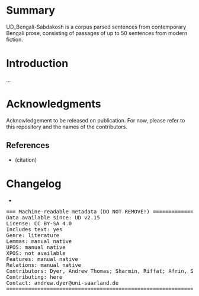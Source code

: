 # Summary

UD_Bengali-Sabdakosh is a corpus parsed sentences from contemporary Bengali prose, consisting of passages of up to 50 sentences from modern fiction.

# Introduction

...


# Acknowledgments

Acknowledgement to be released on publication. For now, please refer to this repository and the names of the contributors.

## References

* (citation)


# Changelog

* 

<pre>
=== Machine-readable metadata (DO NOT REMOVE!) ================================
Data available since: UD v2.15
License: CC BY-SA 4.0
Includes text: yes
Genre: literature
Lemmas: manual native
UPOS: manual native
XPOS: not available
Features: manual native
Relations: manual native
Contributors: Dyer, Andrew Thomas; Sharmin, Riffat; Afrin, Sadia
Contributing: here
Contact: andrew.dyer@uni-saarland.de
===============================================================================
</pre>
